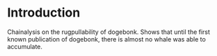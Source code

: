 # Introduction
Chainalysis on the rugpullability of dogebonk. Shows that until the first known publication of dogebonk, there is almost no whale was able to accumulate.
